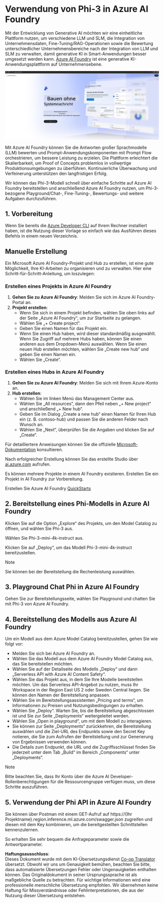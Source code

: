 <!--
CO_OP_TRANSLATOR_METADATA:
{
  "original_hash": "3a1e48b628022485aac989c9f733e792",
  "translation_date": "2025-07-17T05:18:25+00:00",
  "source_file": "md/02.QuickStart/AzureAIFoundry_QuickStart.md",
  "language_code": "de"
}
-->
# **Verwendung von Phi-3 in Azure AI Foundry**

Mit der Entwicklung von Generative AI möchten wir eine einheitliche Plattform nutzen, um verschiedene LLM und SLM, die Integration von Unternehmensdaten, Fine-Tuning/RAG-Operationen sowie die Bewertung unterschiedlicher Unternehmensbereiche nach der Integration von LLM und SLM zu verwalten, damit generative KI in Smart-Anwendungen besser umgesetzt werden kann. [Azure AI Foundry](https://ai.azure.com) ist eine generative KI-Anwendungsplattform auf Unternehmensebene.

![aistudo](../../../../translated_images/aifoundry_home.f28a8127c96c7d93d6fb1d0a69b635bc36834da1f0615d7d2b8be216021d9eeb.de.png)

Mit Azure AI Foundry können Sie die Antworten großer Sprachmodelle (LLM) bewerten und Prompt-Anwendungskomponenten mit Prompt Flow orchestrieren, um bessere Leistung zu erzielen. Die Plattform erleichtert die Skalierbarkeit, um Proof of Concepts problemlos in vollwertige Produktionsumgebungen zu überführen. Kontinuierliche Überwachung und Verfeinerung unterstützen den langfristigen Erfolg.

Wir können das Phi-3-Modell schnell über einfache Schritte auf Azure AI Foundry bereitstellen und anschließend Azure AI Foundry nutzen, um Phi-3-bezogene Playground/Chat-, Fine-Tuning-, Bewertungs- und weitere Aufgaben durchzuführen.

## **1. Vorbereitung**

Wenn Sie bereits die [Azure Developer CLI](https://learn.microsoft.com/azure/developer/azure-developer-cli/overview?WT.mc_id=aiml-138114-kinfeylo) auf Ihrem Rechner installiert haben, ist die Nutzung dieser Vorlage so einfach wie das Ausführen dieses Befehls in einem neuen Verzeichnis.

## Manuelle Erstellung

Ein Microsoft Azure AI Foundry-Projekt und Hub zu erstellen, ist eine gute Möglichkeit, Ihre KI-Arbeiten zu organisieren und zu verwalten. Hier eine Schritt-für-Schritt-Anleitung, um loszulegen:

### Erstellen eines Projekts in Azure AI Foundry

1. **Gehen Sie zu Azure AI Foundry**: Melden Sie sich im Azure AI Foundry-Portal an.
2. **Projekt erstellen**:
   - Wenn Sie sich in einem Projekt befinden, wählen Sie oben links auf der Seite „Azure AI Foundry“, um zur Startseite zu gelangen.
   - Wählen Sie „+ Create project“.
   - Geben Sie einen Namen für das Projekt ein.
   - Wenn Sie einen Hub haben, wird dieser standardmäßig ausgewählt. Wenn Sie Zugriff auf mehrere Hubs haben, können Sie einen anderen aus dem Dropdown-Menü auswählen. Wenn Sie einen neuen Hub erstellen möchten, wählen Sie „Create new hub“ und geben Sie einen Namen ein.
   - Wählen Sie „Create“.

### Erstellen eines Hubs in Azure AI Foundry

1. **Gehen Sie zu Azure AI Foundry**: Melden Sie sich mit Ihrem Azure-Konto an.
2. **Hub erstellen**:
   - Wählen Sie im linken Menü das Management Center aus.
   - Wählen Sie „All resources“, dann den Pfeil neben „+ New project“ und anschließend „+ New hub“.
   - Geben Sie im Dialog „Create a new hub“ einen Namen für Ihren Hub ein (z. B. contoso-hub) und passen Sie die anderen Felder nach Wunsch an.
   - Wählen Sie „Next“, überprüfen Sie die Angaben und klicken Sie auf „Create“.

Für detailliertere Anweisungen können Sie die offizielle [Microsoft-Dokumentation](https://learn.microsoft.com/azure/ai-studio/how-to/create-projects) konsultieren.

Nach erfolgreicher Erstellung können Sie das erstellte Studio über [ai.azure.com](https://ai.azure.com/) aufrufen.

Es können mehrere Projekte in einem AI Foundry existieren. Erstellen Sie ein Projekt in AI Foundry zur Vorbereitung.

Erstellen Sie Azure AI Foundry [QuickStarts](https://learn.microsoft.com/azure/ai-studio/quickstarts/get-started-code)

## **2. Bereitstellung eines Phi-Modells in Azure AI Foundry**

Klicken Sie auf die Option „Explore“ des Projekts, um den Model Catalog zu öffnen, und wählen Sie Phi-3 aus.

Wählen Sie Phi-3-mini-4k-instruct aus.

Klicken Sie auf „Deploy“, um das Modell Phi-3-mini-4k-instruct bereitzustellen.

> [!NOTE]
>
> Sie können bei der Bereitstellung die Rechenleistung auswählen.

## **3. Playground Chat Phi in Azure AI Foundry**

Gehen Sie zur Bereitstellungsseite, wählen Sie Playground und chatten Sie mit Phi-3 von Azure AI Foundry.

## **4. Bereitstellung des Modells aus Azure AI Foundry**

Um ein Modell aus dem Azure Model Catalog bereitzustellen, gehen Sie wie folgt vor:

- Melden Sie sich bei Azure AI Foundry an.
- Wählen Sie das Modell aus dem Azure AI Foundry Model Catalog aus, das Sie bereitstellen möchten.
- Wählen Sie auf der Detailseite des Modells „Deploy“ und dann „Serverless API with Azure AI Content Safety“.
- Wählen Sie das Projekt aus, in dem Sie Ihre Modelle bereitstellen möchten. Um das Serverless API-Angebot zu nutzen, muss Ihr Workspace in der Region East US 2 oder Sweden Central liegen. Sie können den Namen der Bereitstellung anpassen.
- Wählen Sie im Bereitstellungsassistenten „Pricing and terms“, um Informationen zu Preisen und Nutzungsbedingungen zu erhalten.
- Wählen Sie „Deploy“. Warten Sie, bis die Bereitstellung abgeschlossen ist und Sie zur Seite „Deployments“ weitergeleitet werden.
- Wählen Sie „Open in playground“, um mit dem Modell zu interagieren.
- Sie können zur Seite „Deployments“ zurückkehren, die Bereitstellung auswählen und die Ziel-URL des Endpunkts sowie den Secret Key notieren, die Sie zum Aufrufen der Bereitstellung und zur Generierung von Ergebnissen verwenden können.
- Die Details zum Endpunkt, die URL und die Zugriffsschlüssel finden Sie jederzeit unter dem Tab „Build“ im Bereich „Components“ unter „Deployments“.

> [!NOTE]
> Bitte beachten Sie, dass Ihr Konto über die Azure AI Developer-Rollenberechtigungen für die Ressourcengruppe verfügen muss, um diese Schritte auszuführen.

## **5. Verwendung der Phi API in Azure AI Foundry**

Sie können über Postman mit einem GET-Aufruf auf https://{Ihr Projektname}.region.inference.ml.azure.com/swagger.json zugreifen und diesen mit dem Key kombinieren, um die bereitgestellten Schnittstellen kennenzulernen.

So erhalten Sie sehr bequem die Anfrageparameter sowie die Antwortparameter.

**Haftungsausschluss**:  
Dieses Dokument wurde mit dem KI-Übersetzungsdienst [Co-op Translator](https://github.com/Azure/co-op-translator) übersetzt. Obwohl wir uns um Genauigkeit bemühen, beachten Sie bitte, dass automatisierte Übersetzungen Fehler oder Ungenauigkeiten enthalten können. Das Originaldokument in seiner Ursprungssprache ist als maßgebliche Quelle zu betrachten. Für wichtige Informationen wird eine professionelle menschliche Übersetzung empfohlen. Wir übernehmen keine Haftung für Missverständnisse oder Fehlinterpretationen, die aus der Nutzung dieser Übersetzung entstehen.